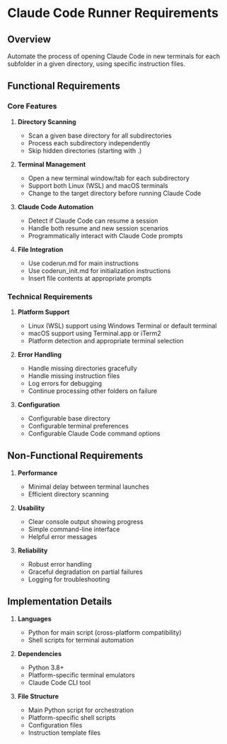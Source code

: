 # Claude Code Runner Requirements

## Overview
Automate the process of opening Claude Code in new terminals for each subfolder in a given directory, using specific instruction files.

## Functional Requirements

### Core Features
1. **Directory Scanning**
   - Scan a given base directory for all subdirectories
   - Process each subdirectory independently
   - Skip hidden directories (starting with .)

2. **Terminal Management**
   - Open a new terminal window/tab for each subdirectory
   - Support both Linux (WSL) and macOS terminals
   - Change to the target directory before running Claude Code

3. **Claude Code Automation**
   - Detect if Claude Code can resume a session
   - Handle both resume and new session scenarios
   - Programmatically interact with Claude Code prompts

4. **File Integration**
   - Use coderun.md for main instructions
   - Use coderun_init.md for initialization instructions
   - Insert file contents at appropriate prompts

### Technical Requirements

1. **Platform Support**
   - Linux (WSL) support using Windows Terminal or default terminal
   - macOS support using Terminal.app or iTerm2
   - Platform detection and appropriate terminal selection

2. **Error Handling**
   - Handle missing directories gracefully
   - Handle missing instruction files
   - Log errors for debugging
   - Continue processing other folders on failure

3. **Configuration**
   - Configurable base directory
   - Configurable terminal preferences
   - Configurable Claude Code command options

## Non-Functional Requirements

1. **Performance**
   - Minimal delay between terminal launches
   - Efficient directory scanning

2. **Usability**
   - Clear console output showing progress
   - Simple command-line interface
   - Helpful error messages

3. **Reliability**
   - Robust error handling
   - Graceful degradation on partial failures
   - Logging for troubleshooting

## Implementation Details

1. **Languages**
   - Python for main script (cross-platform compatibility)
   - Shell scripts for terminal automation

2. **Dependencies**
   - Python 3.8+
   - Platform-specific terminal emulators
   - Claude Code CLI tool

3. **File Structure**
   - Main Python script for orchestration
   - Platform-specific shell scripts
   - Configuration files
   - Instruction template files